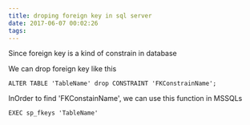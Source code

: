 ```yaml
---
title: droping foreign key in sql server
date: 2017-06-07 00:02:26
tags:
---
```


Since foreign key is a kind of constrain in database

We can drop foreign key like this  

```mssql
ALTER TABLE 'TableName' drop CONSTRAINT 'FKConstrainName';
```

InOrder to find 'FKConstainName', we can use this function in MSSQLs 

```mssql
EXEC sp_fkeys 'TableName'
```